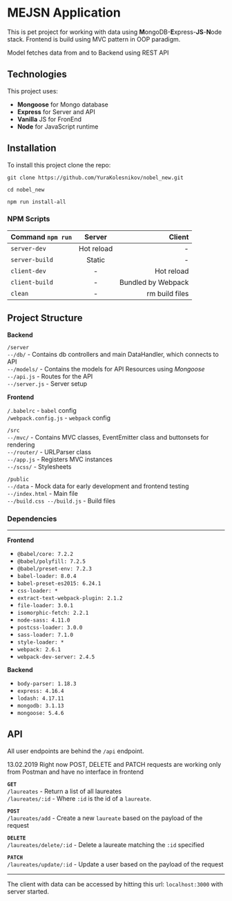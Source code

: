 # MEJSN Application

This is pet project for working with data using **M**ongoDB-**E**xpress-**JS**-**N**ode stack.
Frontend is build using MVC pattern in OOP paradigm.

Model fetches data from and to Backend using REST API

## Technologies
This project uses:
* **Mongoose** for Mongo database
* **Express** for Server and API
* **Vanilla** JS for FronEnd
* **Node** for JavaScript runtime

## Installation
To install this project clone the repo:
```
git clone https://github.com/YuraKolesnikov/nobel_new.git
```

```
cd nobel_new
```

```
npm run install-all
```

### NPM Scripts

|Command `npm run`  |Server |Client |
|--- |:---:|---:|
|`server-dev`|Hot reload | - |
|`server-build`|Static | - |
|`client-dev`| - |Hot reload |
|`client-build`| - |Bundled by Webpack |
|`clean`| - |rm build files|

## Project Structure
**Backend**

`/server`  
`--/db/` - Contains db controllers and main DataHandler, which connects to API  
`--/models/` - Contains the models for API Resources using *Mongoose*  
`--/api.js` - Routes for the API  
`--/server.js` - Server setup  

**Frontend**

`/.babelrc` - `babel` config  
`/webpack.config.js` - `webpack` config

`/src`  
`--/mvc/` - Contains MVC classes, EventEmitter class and buttonsets for rendering  
`--/router/` - URLParser class  
`--/app.js` - Registers MVC instances  
`--/scss/` - Stylesheets  

`/public`  
`--/data` - Mock data for early development and frontend testing  
`--/index.html` - Main file  
`
--/build.css
--/build.js
` - Build files

### Dependencies
---
**Frontend**
* `@babel/core: 7.2.2`
* `@babel/polyfill: 7.2.5`
* `@babel/preset-env: 7.2.3`
* `babel-loader: 8.0.4`
* `babel-preset-es2015: 6.24.1`
* `css-loader: *`
* `extract-text-webpack-plugin: 2.1.2`
* `file-loader: 3.0.1`
* `isomorphic-fetch: 2.2.1`
* `node-sass: 4.11.0`
* `postcss-loader: 3.0.0`
* `sass-loader: 7.1.0`
* `style-loader: *`
* `webpack: 2.6.1`
* `webpack-dev-server: 2.4.5`

**Backend**
* `body-parser: 1.18.3`
* `express: 4.16.4`
* `lodash: 4.17.11`
* `mongodb: 3.1.13`
* `mongoose: 5.4.6`

## API
All user endpoints are behind the `/api` endpoint.

13.02.2019
Right now POST, DELETE and PATCH requests are working only from Postman and have no interface in frontend

**`GET`**  
`/laureates` - Return a list of all laureates  
`/laureates/:id` - Where `:id` is the id of a `laureate`.

**`POST`**  
`/laureates/add` - Create a new `laureate` based on the payload of the request

**`DELETE`**  
`/laureates/delete/:id` - Delete a laureate matching the `:id` specified

**`PATCH`**  
`/laureates/update/:id` - Update a user based on the payload of the request

---
The client with data can be accessed by hitting this url:
`localhost:3000` with server started.